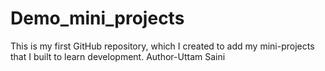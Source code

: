 # Demo_mini_projects
This is my first GitHub repository, which I created to add my mini-projects that I built to learn development.
Author-Uttam Saini
